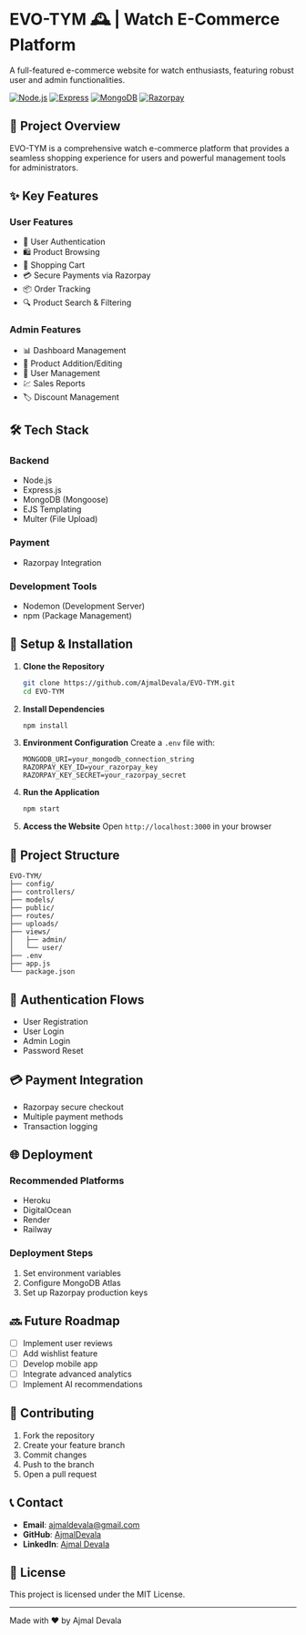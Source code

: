 # EVO-TYM 🕰️ | Watch E-Commerce Platform

A full-featured e-commerce website for watch enthusiasts, featuring robust user and admin functionalities.

[![Node.js](https://img.shields.io/badge/Node.js-18.x-green?logo=nodedotjs)](https://nodejs.org/)
[![Express](https://img.shields.io/badge/Express-4.x-black)](https://expressjs.com/)
[![MongoDB](https://img.shields.io/badge/MongoDB-6.x-green?logo=mongodb)](https://mongodb.com/)
[![Razorpay](https://img.shields.io/badge/Razorpay-Payment-blue?logo=razorpay)](https://razorpay.com/)

## 🌟 Project Overview

EVO-TYM is a comprehensive watch e-commerce platform that provides a seamless shopping experience for users and powerful management tools for administrators.

## ✨ Key Features

### User Features
- 👤 User Authentication
- 🛍️ Product Browsing
- 🛒 Shopping Cart
- 💳 Secure Payments via Razorpay
- 📦 Order Tracking
- 🔍 Product Search & Filtering

### Admin Features
- 📊 Dashboard Management
- 📝 Product Addition/Editing
- 👥 User Management
- 💹 Sales Reports
- 🏷️ Discount Management

## 🛠️ Tech Stack

### Backend
- Node.js
- Express.js
- MongoDB (Mongoose)
- EJS Templating
- Multer (File Upload)

### Payment
- Razorpay Integration

### Development Tools
- Nodemon (Development Server)
- npm (Package Management)

## 🚀 Setup & Installation

1. **Clone the Repository**
   ```bash
   git clone https://github.com/AjmalDevala/EVO-TYM.git
   cd EVO-TYM
   ```

2. **Install Dependencies**
   ```bash
   npm install
   ```

3. **Environment Configuration**
   Create a `.env` file with:
   ```
   MONGODB_URI=your_mongodb_connection_string
   RAZORPAY_KEY_ID=your_razorpay_key
   RAZORPAY_KEY_SECRET=your_razorpay_secret
   ```

4. **Run the Application**
   ```bash
   npm start
   ```

5. **Access the Website**
   Open `http://localhost:3000` in your browser

## 📂 Project Structure
```
EVO-TYM/
├── config/
├── controllers/
├── models/
├── public/
├── routes/
├── uploads/
├── views/
│   ├── admin/
│   └── user/
├── .env
├── app.js
└── package.json
```

## 🔐 Authentication Flows
- User Registration
- User Login
- Admin Login
- Password Reset

## 💳 Payment Integration
- Razorpay secure checkout
- Multiple payment methods
- Transaction logging

## 🌐 Deployment

### Recommended Platforms
- Heroku
- DigitalOcean
- Render
- Railway

### Deployment Steps
1. Set environment variables
2. Configure MongoDB Atlas
3. Set up Razorpay production keys

## 🔜 Future Roadmap
- [ ] Implement user reviews
- [ ] Add wishlist feature
- [ ] Develop mobile app
- [ ] Integrate advanced analytics
- [ ] Implement AI recommendations

## 🤝 Contributing

1. Fork the repository
2. Create your feature branch
3. Commit changes
4. Push to the branch
5. Open a pull request

## 📞 Contact

- **Email**: ajmaldevala@gmail.com
- **GitHub**: [AjmalDevala](https://github.com/AjmalDevala/)
- **LinkedIn**: [Ajmal Devala](https://www.linkedin.com/in/ajmal-devala/)

## 📄 License

This project is licensed under the MIT License.

---

Made with ❤️ by Ajmal Devala
